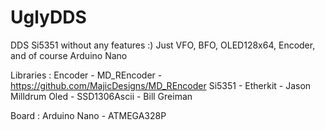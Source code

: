 # UglyDDS
DDS Si5351 without any features :) Just VFO, BFO, OLED128x64, Encoder, and of course Arduino Nano

Libraries :
Encoder  - MD_REncoder - https://github.com/MajicDesigns/MD_REncoder
Si5351   - Etherkit - Jason Milldrum
Oled     - SSD1306Ascii - Bill Greiman

Board : Arduino Nano - ATMEGA328P
